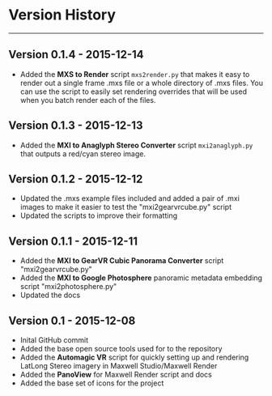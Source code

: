 <a name="version-history"></a>
# Version History #
----

## Version 0.1.4 - 2015-12-14 ##

- Added the **MXS to Render** script `mxs2render.py` that makes it easy to render out a single frame .mxs file or a whole directory of .mxs files. You can use the script to easily set rendering overrides that will be used when you batch render each of the files.

## Version 0.1.3 - 2015-12-13 ##

- Added the **MXI to Anaglyph Stereo Converter** script `mxi2anaglyph.py` that outputs a red/cyan stereo image.

## Version 0.1.2 - 2015-12-12 ##

- Updated the .mxs example files included and added a pair of .mxi images to make it easier to test the "mxi2gearvrcube.py" script
- Updated the scripts to improve their formatting

## Version 0.1.1 - 2015-12-11 ##

- Added the **MXI to GearVR Cubic Panorama Converter** script "mxi2gearvrcube.py"
- Added the **MXI to Google Photosphere** panoramic metadata embedding script "mxi2photosphere.py"
- Updated the docs

## Version 0.1 - 2015-12-08 ##

- Inital GitHub commit
- Added the base open source tools used for to the repository
- Added the **Automagic VR** script for quickly setting up and rendering LatLong Stereo imagery in Maxwell Studio/Maxwell Render
- Added the **PanoView** for Maxwell Render script and docs
- Added the base set of icons for the project
